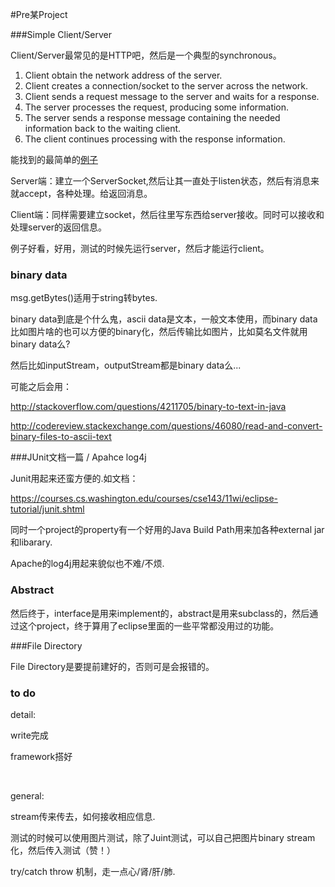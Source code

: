 #Pre某Project

###Simple Client/Server

 Client/Server最常见的是HTTP吧，然后是一个典型的synchronous。
 
 1. Client obtain the network address of the server.
 2. Client creates a connection/socket to the server across the network.
 3. Client sends a request message to the server and waits for a response.
 4. The server processes the request, producing some information.
 5. The server sends a response message containing the needed information back to the waiting client.
 6. The client continues processing with the response information.
 
能找到的最简单的[例子][id]

[id]:https://github.com/KrisYu/OSConceptsExamples/tree/master/superSimpleServerExample


Server端：建立一个ServerSocket,然后让其一直处于listen状态，然后有消息来就accept，各种处理。给返回消息。


Client端：同样需要建立socket，然后往里写东西给server接收。同时可以接收和处理server的返回信息。

例子好看，好用，测试的时候先运行server，然后才能运行client。


### binary data

msg.getBytes()适用于string转bytes.

binary data到底是个什么鬼，ascii data是文本，一般文本使用，而binary data比如图片啥的也可以方便的binary化，然后传输比如图片，比如莫名文件就用binary data么?

然后比如inputStream，outputStream都是binary data么...


可能之后会用：

<http://stackoverflow.com/questions/4211705/binary-to-text-in-java>

<http://codereview.stackexchange.com/questions/46080/read-and-convert-binary-files-to-ascii-text>

###JUnit文档一篇  / Apahce log4j

Junit用起来还蛮方便的.如文档：

<https://courses.cs.washington.edu/courses/cse143/11wi/eclipse-tutorial/junit.shtml>

同时一个project的property有一个好用的Java Build Path用来加各种external jar和libarary.


Apache的log4j用起来貌似也不难/不烦.

### Abstract

然后终于，interface是用来implement的，abstract是用来subclass的，然后通过这个project，终于算用了eclipse里面的一些平常都没用过的功能。

###File Directory

File Directory是要提前建好的，否则可是会报错的。

### to do

detail:

write完成

framework搭好

<br/>

general:

stream传来传去，如何接收相应信息.

测试的时候可以使用图片测试，除了Juint测试，可以自己把图片binary stream化，然后传入测试（赞！）

try/catch throw 机制，走一点心/肾/肝/肺.
